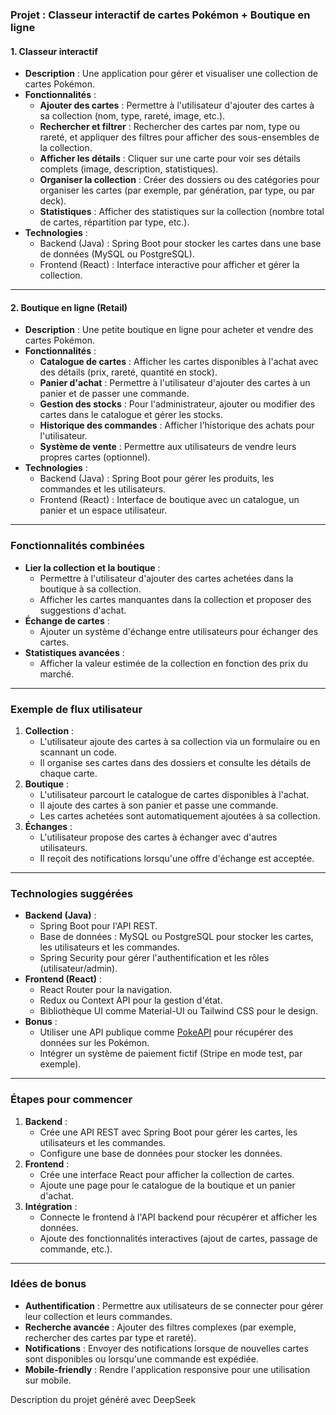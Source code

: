 ### **Projet : Classeur interactif de cartes Pokémon + Boutique en ligne**

#### **1. Classeur interactif**
   - **Description** : Une application pour gérer et visualiser une collection de cartes Pokémon.
   - **Fonctionnalités** :
     - **Ajouter des cartes** : Permettre à l'utilisateur d'ajouter des cartes à sa collection (nom, type, rareté, image, etc.).
     - **Rechercher et filtrer** : Rechercher des cartes par nom, type ou rareté, et appliquer des filtres pour afficher des sous-ensembles de la collection.
     - **Afficher les détails** : Cliquer sur une carte pour voir ses détails complets (image, description, statistiques).
     - **Organiser la collection** : Créer des dossiers ou des catégories pour organiser les cartes (par exemple, par génération, par type, ou par deck).
     - **Statistiques** : Afficher des statistiques sur la collection (nombre total de cartes, répartition par type, etc.).
   - **Technologies** :
     - Backend (Java) : Spring Boot pour stocker les cartes dans une base de données (MySQL ou PostgreSQL).
     - Frontend (React) : Interface interactive pour afficher et gérer la collection.

---

#### **2. Boutique en ligne (Retail)**
   - **Description** : Une petite boutique en ligne pour acheter et vendre des cartes Pokémon.
   - **Fonctionnalités** :
     - **Catalogue de cartes** : Afficher les cartes disponibles à l'achat avec des détails (prix, rareté, quantité en stock).
     - **Panier d'achat** : Permettre à l'utilisateur d'ajouter des cartes à un panier et de passer une commande.
     - **Gestion des stocks** : Pour l'administrateur, ajouter ou modifier des cartes dans le catalogue et gérer les stocks.
     - **Historique des commandes** : Afficher l'historique des achats pour l'utilisateur.
     - **Système de vente** : Permettre aux utilisateurs de vendre leurs propres cartes (optionnel).
   - **Technologies** :
     - Backend (Java) : Spring Boot pour gérer les produits, les commandes et les utilisateurs.
     - Frontend (React) : Interface de boutique avec un catalogue, un panier et un espace utilisateur.

---

### **Fonctionnalités combinées**
   - **Lier la collection et la boutique** :
     - Permettre à l'utilisateur d'ajouter des cartes achetées dans la boutique à sa collection.
     - Afficher les cartes manquantes dans la collection et proposer des suggestions d'achat.
   - **Échange de cartes** :
     - Ajouter un système d'échange entre utilisateurs pour échanger des cartes.
   - **Statistiques avancées** :
     - Afficher la valeur estimée de la collection en fonction des prix du marché.

---

### **Exemple de flux utilisateur**
1. **Collection** :
   - L'utilisateur ajoute des cartes à sa collection via un formulaire ou en scannant un code.
   - Il organise ses cartes dans des dossiers et consulte les détails de chaque carte.
2. **Boutique** :
   - L'utilisateur parcourt le catalogue de cartes disponibles à l'achat.
   - Il ajoute des cartes à son panier et passe une commande.
   - Les cartes achetées sont automatiquement ajoutées à sa collection.
3. **Échanges** :
   - L'utilisateur propose des cartes à échanger avec d'autres utilisateurs.
   - Il reçoit des notifications lorsqu'une offre d'échange est acceptée.

---

### **Technologies suggérées**
- **Backend (Java)** :
  - Spring Boot pour l'API REST.
  - Base de données : MySQL ou PostgreSQL pour stocker les cartes, les utilisateurs et les commandes.
  - Spring Security pour gérer l'authentification et les rôles (utilisateur/admin).
- **Frontend (React)** :
  - React Router pour la navigation.
  - Redux ou Context API pour la gestion d'état.
  - Bibliothèque UI comme Material-UI ou Tailwind CSS pour le design.
- **Bonus** :
  - Utiliser une API publique comme [PokeAPI](https://pokeapi.co/) pour récupérer des données sur les Pokémon.
  - Intégrer un système de paiement fictif (Stripe en mode test, par exemple).

---

### **Étapes pour commencer**
1. **Backend** :
   - Crée une API REST avec Spring Boot pour gérer les cartes, les utilisateurs et les commandes.
   - Configure une base de données pour stocker les données.
2. **Frontend** :
   - Crée une interface React pour afficher la collection de cartes.
   - Ajoute une page pour le catalogue de la boutique et un panier d'achat.
3. **Intégration** :
   - Connecte le frontend à l'API backend pour récupérer et afficher les données.
   - Ajoute des fonctionnalités interactives (ajout de cartes, passage de commande, etc.).

---

### **Idées de bonus**
- **Authentification** : Permettre aux utilisateurs de se connecter pour gérer leur collection et leurs commandes.
- **Recherche avancée** : Ajouter des filtres complexes (par exemple, rechercher des cartes par type et rareté).
- **Notifications** : Envoyer des notifications lorsque de nouvelles cartes sont disponibles ou lorsqu'une commande est expédiée.
- **Mobile-friendly** : Rendre l'application responsive pour une utilisation sur mobile.


Description du projet généré avec DeepSeek
